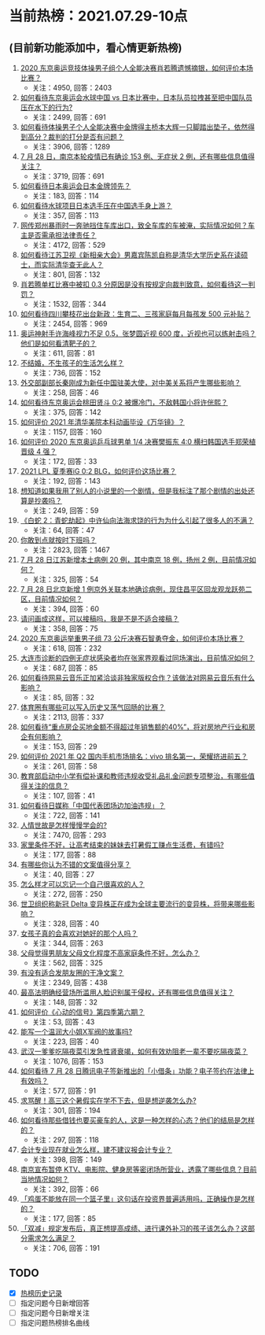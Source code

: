 # 当前热榜：2021.07.29-10点
## (目前新功能添加中，看心情更新热榜)
1. [2020 东京奥运竞技体操男子组个人全能决赛肖若腾遗憾摘银，如何评价本场比赛？](https://www.zhihu.com/question/475629453)
    * 关注：4950, 回答：2403
2. [如何看待东京奥运会水球中国 vs 日本比赛中，日本队员拉拽甚至把中国队员压在水下的行为?](https://www.zhihu.com/question/475631555)
    * 关注：2499, 回答：691
3. [如何看待体操男子个人全能决赛中金牌得主桥本大辉一只脚踏出垫子，依然得到高分？裁判的打分是否有问题？](https://www.zhihu.com/question/475657677)
    * 关注：3906, 回答：1289
4. [7 月 28 日，南京本轮疫情已有确诊 153 例、无症状 2 例，还有哪些信息值得关注？](https://www.zhihu.com/question/475504593)
    * 关注：3719, 回答：691
5. [如何看待日本奥运会日本金牌领先？](https://www.zhihu.com/question/475163041)
    * 关注：183, 回答：114
6. [如何看待水球项目日本选手压在中国选手身上游？](https://www.zhihu.com/question/475657241)
    * 关注：357, 回答：113
7. [网传郑州暴雨时一奔驰挡住车库出口，致全车库的车被淹，实际情况如何？车主是否需承担法律责任？](https://www.zhihu.com/question/475418733)
    * 关注：4172, 回答：529
8. [如何看待江苏卫视《新相亲大会》男嘉宾陈凯自称是清华大学历史系在读硕士，而实际清华查无此人？](https://www.zhihu.com/question/475242135)
    * 关注：801, 回答：132
9. [肖若腾单杠比赛中被扣 0.3 分原因是没有按规定向裁判致意，如何看待这一判罚？](https://www.zhihu.com/question/475680419)
    * 关注：1532, 回答：344
10. [如何看待四川攀枝花出台新政：生育二、三孩家庭每月每孩发 500 元补贴？](https://www.zhihu.com/question/475581424)
    * 关注：2454, 回答：969
11. [奥运神射手许海峰视力不足 0.5，张梦圆近视 600 度，近视也可以练射击吗？他们是如何看清靶子的？](https://www.zhihu.com/question/474850082)
    * 关注：611, 回答：81
12. [不结婚，不生孩子的生活怎么样？](https://www.zhihu.com/question/471954448)
    * 关注：736, 回答：152
13. [外交部副部长秦刚成为新任中国驻美大使，对中美关系将产生哪些影响？](https://www.zhihu.com/question/475711604)
    * 关注：258, 回答：46
14. [如何看待东京奥运会桃田贤斗 0:2 被爆冷门，不敌韩国小将许侊熙？](https://www.zhihu.com/question/475652290)
    * 关注：375, 回答：142
15. [如何评价 2021 年清华美院本科动画毕设《万华镜》？](https://www.zhihu.com/question/468063157)
    * 关注：1157, 回答：160
16. [如何评价 2020 东京奥运乒乓球男单 1/4 决赛樊振东 4:0 横扫韩国选手郑荣植晋级 4 强？](https://www.zhihu.com/question/475494265)
    * 关注：172, 回答：33
17. [2021 LPL 夏季赛iG 0:2 BLG，如何评价这场比赛？](https://www.zhihu.com/question/475637313)
    * 关注：192, 回答：143
18. [想知道如果我用了别人的小说里的一个剧情，但是我标注了那个剧情的出处还算是抄袭吗？](https://www.zhihu.com/question/475536261)
    * 关注：249, 回答：59
19. [《白蛇 2：青蛇劫起》中许仙向法海求饶的行为为什么引起了很多人的不满？](https://www.zhihu.com/question/474633454)
    * 关注：64, 回答：47
20. [你敢到点就按时下班吗？](https://www.zhihu.com/question/457104253)
    * 关注：2823, 回答：1467
21. [7 月 28 日江苏新增本土病例 20 例，其中南京 18 例，扬州 2 例，目前情况如何？](https://www.zhihu.com/question/475731570)
    * 关注：325, 回答：54
22. [7 月 28 日北京新增 1 例京外关联本地确诊病例，现住昌平区回龙观龙跃苑二区，目前情况如何？](https://www.zhihu.com/question/475672578)
    * 关注：394, 回答：60
23. [请问画成这样，可以接稿吗，我是不是不适合接稿？](https://www.zhihu.com/question/474712257)
    * 关注：358, 回答：75
24. [2020 东京奥运举重男子组 73 公斤决赛石智勇夺金，如何评价本场比赛？](https://www.zhihu.com/question/475636783)
    * 关注：618, 回答：232
25. [大连市诊断的四例无症状感染者均在张家界观看过同场演出，目前情况如何？](https://www.zhihu.com/question/475533632)
    * 关注：687, 回答：85
26. [如何看待网易云音乐正加紧洽谈非独家版权合作？该做法对网易云音乐有什么影响？](https://www.zhihu.com/question/475383769)
    * 关注：85, 回答：32
27. [体育圈有哪些可以写入历史又荡气回肠的比赛？](https://www.zhihu.com/question/29141578)
    * 关注：2113, 回答：337
28. [如何看待“重点房企买地金额不得超过年销售额的40%”，将对房地产行业和房企有何影响？](https://www.zhihu.com/question/475083262)
    * 关注：153, 回答：29
29. [如何评价 2021 年 Q2 国内手机市场排名：vivo 排名第一，荣耀挤进前五？](https://www.zhihu.com/question/475518075)
    * 关注：261, 回答：58
30. [教育部启动中小学有偿补课和教师违规收受礼品礼金问题专项整治，有哪些值得关注的信息？](https://www.zhihu.com/question/475611822)
    * 关注：107, 回答：41
31. [如何看待日媒称「中国代表团场边加油违规」？](https://www.zhihu.com/question/475273810)
    * 关注：722, 回答：141
32. [人情世故是怎样慢慢学会的?](https://www.zhihu.com/question/433658322)
    * 关注：7470, 回答：293
33. [家里条件不好，让高考结束的妹妹去打暑假工赚点生活费，有错吗?](https://www.zhihu.com/question/470043614)
    * 关注：177, 回答：88
34. [有哪些你认为不错的文案值得分享？](https://www.zhihu.com/question/473888089)
    * 关注：40, 回答：27
35. [怎么样才可以忘记一个自己很喜欢的人？](https://www.zhihu.com/question/473019616)
    * 关注：272, 回答：250
36. [世卫组织称新冠 Delta 变异株正在成为全球主要流行的变异株，将带来哪些影响？](https://www.zhihu.com/question/465893697)
    * 关注：328, 回答：40
37. [女孩子真的会喜欢对她好的那个人吗？](https://www.zhihu.com/question/470046725)
    * 关注：344, 回答：263
38. [父母觉得男朋友父母文化程度不高家庭条件不好，怎么办？](https://www.zhihu.com/question/475350349)
    * 关注：562, 回答：325
39. [有没有适合发朋友圈的干净文案？](https://www.zhihu.com/question/427302918)
    * 关注：2349, 回答：438
40. [最高法明确经营场所滥用人脸识别属于侵权，还有哪些信息值得关注？](https://www.zhihu.com/question/475501035)
    * 关注：148, 回答：32
41. [如何评价《心动的信号》第四季第六期？](https://www.zhihu.com/question/475513170)
    * 关注：53, 回答：43
42. [能写一个温润大小姐X军阀的故事吗?](https://www.zhihu.com/question/472483935)
    * 关注：223, 回答：40
43. [武汉一爹爹吃隔夜菜引发急性肾衰竭，如何有效劝阻老一辈不要吃隔夜菜？](https://www.zhihu.com/question/475226133)
    * 关注：1076, 回答：153
44. [如何看待 7 月 28 日腾讯电子签新推出的「小借条」功能？电子签约在法律上有效吗？](https://www.zhihu.com/question/475533098)
    * 关注：577, 回答：91
45. [求骂醒！高三这个暑假实在学不下去，但是想逆袭怎么办?](https://www.zhihu.com/question/472838423)
    * 关注：301, 回答：194
46. [如何看待那些借钱也要买豪车的人，这是一种怎样的心态？他们的结局是怎样的？](https://www.zhihu.com/question/475407214)
    * 关注：297, 回答：118
47. [会计专业现在就业怎么样，建不建议报会计专业？](https://www.zhihu.com/question/333753646)
    * 关注：398, 回答：149
48. [南京宣布暂停 KTV、电影院、健身房等密闭场所营业，透露了哪些信息？目前当地情况如何？](https://www.zhihu.com/question/475299164)
    * 关注：392, 回答：66
49. [「鸡蛋不能放在同一个篮子里」这句话在投资界普遍适用吗，正确操作是怎样的？](https://www.zhihu.com/question/471743829)
    * 关注：177, 回答：85
50. [「双减」规定发布后，真正想提高成绩、进行课外补习的孩子该怎么办？这部分需求怎么满足？](https://www.zhihu.com/question/474700861)
    * 关注：706, 回答：191
## TODO
* [x] [热榜历史记录](hot_history/AllHot.md)
* [ ] 指定问题今日新增回答
* [ ] 指定问题今日新增关注
* [ ] 指定问题热榜排名曲线
